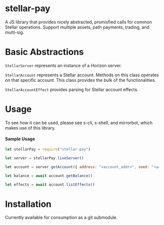 # stellar-pay
A JS library that provides nicely abstracted, promisfied calls for common Stellar operations. Support multiple assets, path payments, trading, and multi-sig.

# Basic Abstractions
`StellarServer` represents an instance of a Horizon server.

`StellarAccount` represents a Stellar account. Methods on this class operates on that specific account. This class provides the bulk of the functionalities.

`StellarAccountEffect` provides parsing for Stellar account effects.

# Usage
To see how it can be used, please see s-cli, s-shell, and mirrorbot, which makes use of this library.

#### Sample Usage
```javascript
let stellarPay = require("stellar-pay")

let server = stellarPay.liveServer()

let account = server.getAccount({ address: "<account_addr>", seed: "<account_seed"> })

let balance = await account.getBalance()

let effects = await account.listEffects()
```


# Installation
Currently available for consumption as a git submodule. 
